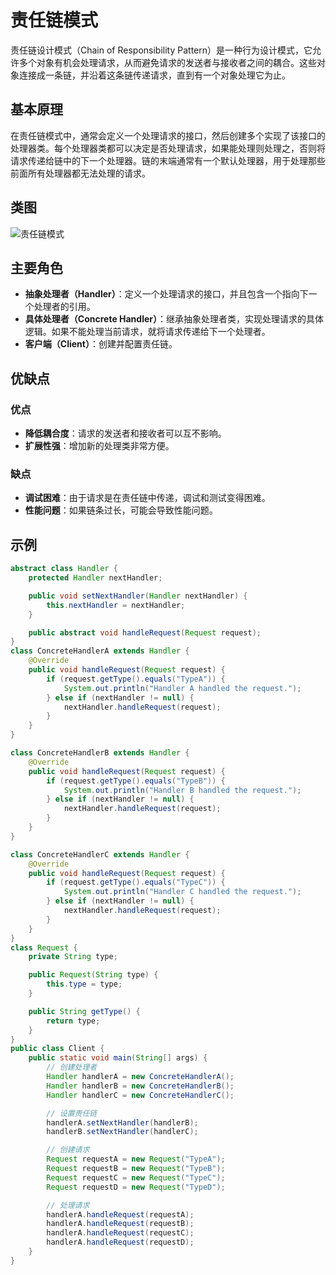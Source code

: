 # 责任链模式

责任链设计模式（Chain of Responsibility Pattern）是一种行为设计模式，它允许多个对象有机会处理请求，从而避免请求的发送者与接收者之间的耦合。这些对象连接成一条链，并沿着这条链传递请求，直到有一个对象处理它为止。

## 基本原理

在责任链模式中，通常会定义一个处理请求的接口，然后创建多个实现了该接口的处理器类。每个处理器类都可以决定是否处理请求，如果能处理则处理之，否则将请求传递给链中的下一个处理器。链的末端通常有一个默认处理器，用于处理那些前面所有处理器都无法处理的请求。

## 类图

![责任链模式](/assets/image/method/dp/责任链模式.png)

## 主要角色

- **抽象处理者（Handler）**：定义一个处理请求的接口，并且包含一个指向下一个处理者的引用。
- **具体处理者（Concrete Handler）**：继承抽象处理者类，实现处理请求的具体逻辑。如果不能处理当前请求，就将请求传递给下一个处理者。
- **客户端（Client）**：创建并配置责任链。

## 优缺点

### 优点

- **降低耦合度**：请求的发送者和接收者可以互不影响。
- **扩展性强**：增加新的处理类非常方便。

### 缺点

- **调试困难**：由于请求是在责任链中传递，调试和测试变得困难。
- **性能问题**：如果链条过长，可能会导致性能问题。

## 示例

```java
abstract class Handler {
    protected Handler nextHandler;

    public void setNextHandler(Handler nextHandler) {
        this.nextHandler = nextHandler;
    }

    public abstract void handleRequest(Request request);
}
class ConcreteHandlerA extends Handler {
    @Override
    public void handleRequest(Request request) {
        if (request.getType().equals("TypeA")) {
            System.out.println("Handler A handled the request.");
        } else if (nextHandler != null) {
            nextHandler.handleRequest(request);
        }
    }
}

class ConcreteHandlerB extends Handler {
    @Override
    public void handleRequest(Request request) {
        if (request.getType().equals("TypeB")) {
            System.out.println("Handler B handled the request.");
        } else if (nextHandler != null) {
            nextHandler.handleRequest(request);
        }
    }
}

class ConcreteHandlerC extends Handler {
    @Override
    public void handleRequest(Request request) {
        if (request.getType().equals("TypeC")) {
            System.out.println("Handler C handled the request.");
        } else if (nextHandler != null) {
            nextHandler.handleRequest(request);
        }
    }
}
class Request {
    private String type;

    public Request(String type) {
        this.type = type;
    }

    public String getType() {
        return type;
    }
}
public class Client {
    public static void main(String[] args) {
        // 创建处理者
        Handler handlerA = new ConcreteHandlerA();
        Handler handlerB = new ConcreteHandlerB();
        Handler handlerC = new ConcreteHandlerC();

        // 设置责任链
        handlerA.setNextHandler(handlerB);
        handlerB.setNextHandler(handlerC);

        // 创建请求
        Request requestA = new Request("TypeA");
        Request requestB = new Request("TypeB");
        Request requestC = new Request("TypeC");
        Request requestD = new Request("TypeD");

        // 处理请求
        handlerA.handleRequest(requestA);
        handlerA.handleRequest(requestB);
        handlerA.handleRequest(requestC);
        handlerA.handleRequest(requestD);
    }
}

```

